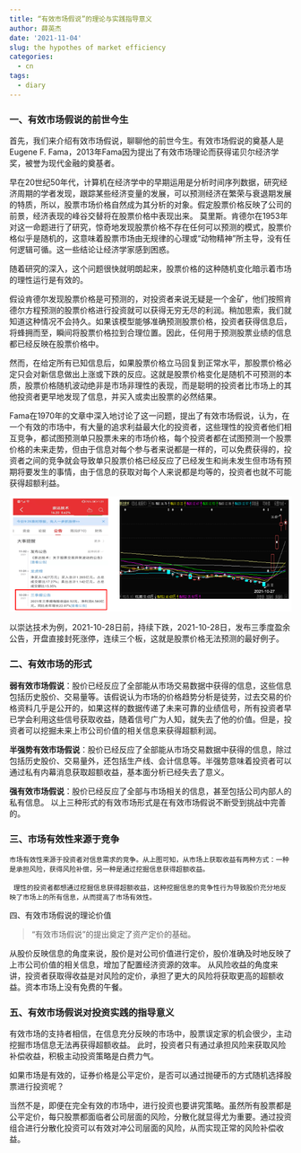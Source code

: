 ```yaml
---
title: “有效市场假说”的理论与实践指导意义
author: 薛英杰
date: '2021-11-04'
slug: the hypothes of market efficiency
categories:
  - cn
tags:
  - diary
---
```



### 一、有效市场假说的前世今生

首先，我们来介绍有效市场假说，聊聊他的前世今生。有效市场假说的奠基人是Eugene F. Fama，2013年Fama因为提出了有效市场理论而获得诺贝尔经济学奖，被誉为现代金融的奠基者。

早在20世纪50年代，计算机在经济学中的早期运用是分析时间序列数据，研究经济周期的学者发现，跟踪某些经济变量的发展，可以预测经济在繁荣与衰退期发展的特质，所以，股票市场价格自然成为其分析的对象。假定股票价格反映了公司的前景，经济表现的峰谷交替将在股票价格中表现出来。
莫里斯。肯德尔在1953年对这一命题进行了研究，惊奇地发现股票价格不存在任何可以预测的模式，股票价格似乎是随机的，这意味着股票市场由无规律的心理或“动物精神”所主导，没有任何逻辑可循。这一些结论让经济学家感到困惑。

随着研究的深入，这个问题很快就明朗起来，股票价格的这种随机变化暗示着市场的理性运行是有效的。

假设肯德尔发现股票价格是可预测的，对投资者来说无疑是一个金矿，他们按照肯德尔方程预测的股票价格进行投资就可以获得无穷无尽的利润。稍加思索，我们就知道这种情况不会持久。如果该模型能够准确预测股票价格，投资者获得信息后，将蜂拥而至，瞬间将股票价格拉到合理位置。因此，任何用于预测股票业绩的信息都已经反映在股票价格中。

然而，在给定所有已知信息后，如果股票价格立马回复到正常水平，那股票价格必定只会对新信息做出上涨或下跌的反应。这就是股票价格变化是随机不可预测的本质，股票价格随机波动绝非是市场非理性的表现，而是聪明的投资者比市场上的其他投资者更早地发现了信息，并买入或卖出股票的必然结果。

Fama在1970年的文章中深入地讨论了这一问题，提出了有效市场假说，认为，在一个有效的市场中，有大量的追求利益最大化的投资者，这些理性的投资者他们相互竞争，都试图预测单只股票未来的市场价格，每个投资者都在试图预测一个股票价格的未来走势，但由于信息对每个参与者来说都是一样的，可以免费获得的，投资者之间的竞争就会导致单只股票价格已经反应了已经发生和尚未发生但市场有预期将要发生的事情，由于信息的获取对每个人来说都是均等的，投资者也就不可能获得超额利益。
 
![](images/xxfy.png)

以崇达技术为例，2021-10-28日前，持续下跌，2021-10-28日，发布三季度盈余公告，开盘直接封死涨停，连续三个板，这就是股票价格无法预测的最好例子。

### 二、有效市场的形式

**弱有效市场假说**：股价已经反应了全部能从市场交易数据中获得的信息，这些信息包括历史股价、交易量等。该假说认为市场的价格趋势分析是徒劳，过去交易的价格资料几乎是公开的，如果这样的数据传递了未来可靠的业绩信号，所有投资者早已学会利用这些信号获取收益，随着信号广为人知，就失去了他的价值。但是，投资者可以挖掘未来上市公司价值的相关信息来获得超额利润。

**半强势有效市场假说**：股价已经反应了全部能从市场交易数据中获得的信息，除过包括历史股价、交易量外，还包括生产线、会计信息等。半强势意味着投资者可以通过私有内幕消息获取超额收益，基本面分析已经失去了意义。

**强有效市场假说**：股价已经反应了全部与市场相关的信息，甚至包括公司内部人的私有信息。
以上三种形式的有效市场形式是在有效市场假说不断受到挑战中完善的。

### 三、市场有效性来源于竞争

    市场有效性来源于投资者对信息需求的竞争。从上图可知，从市场上获取收益有两种方式：一种是承担风险，获得风险补偿，另一种是通过挖掘信息获得超额收益。

     理性的投资者都想通过挖掘信息获得超额收益，这种挖掘信息的竞争性行为导致股价充分地反映了市场上的所有信息，从而提高了市场有效性。
四、有效市场假说的理论价值

> “有效市场假说”的提出奠定了资产定价的基础。

从股价反映信息的角度来说，股价是对公司价值进行定价，股价准确及时地反映了上市公司价值的相关信息，增加了配置经济资源的效率。
从风险收益的角度来讲，投资者获取得收益是对风险的定价，承担了更大的风险将获取更高的超额收益。资本市场上没有免费的午餐。

### 五、有效市场假说对投资实践的指导意义

有效市场的支持者相信，在信息充分反映的市场中，股票误定家的机会很少，主动挖掘市场信息无法再获得超额收益。
此时，投资者只有通过承担风险来获取风险补偿收益，积极主动投资策略是白费力气。

如果市场是有效的，证券价格是公平定价，是否可以通过抛硬币的方式随机选择股票进行投资呢？

当然不是，即便在完全有效的市场中，进行投资也要讲究策略。虽然所有股票都是公平定价，每只股票都面临者公司层面的风险，分散化就显得尤为重要。通过投资组合进行分散化投资可以有效对冲公司层面的风险，从而实现正常的风险补偿收益。
